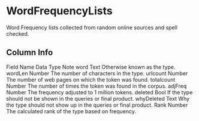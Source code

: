 # WordFrequencyLists
Word Frequency lists collected from random online sources and spell checked. 

## Column Info
Field Name	Data Type	Note
word		Text		Otherwise known as the type.
wordLen		Number		The number of characters in the type.
urlcount	Number		The number of web pages on which the token was found.
totalcount	Number		The number of times the token was found in the corpus.
adjFreq		Number		The frequency adjusted to 1 million tokens.
deleted		Bool		If the type should not be shown in the queries or final product.
whyDeleted	Text		Why the type should not show up in the queries or final product.
Rank		Number		The calculated rank of the type based on frequency.
